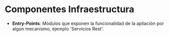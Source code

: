 # Componentes Infraestructura

- **Entry-Points**: M&oacute;dulos que exponen la funcionalidad de la apliaci&oacute;n por alg&uacute;n mecanismo, ejemplo 'Servicios Rest'.
